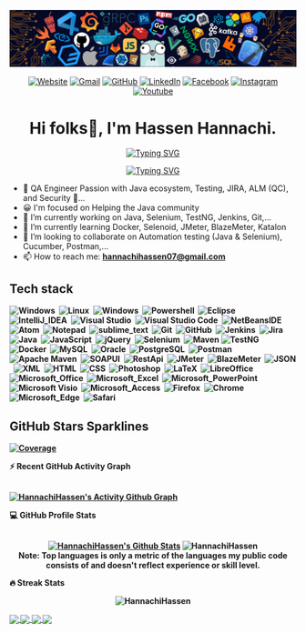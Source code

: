 <!---
HannachiHassen/HannachiHassen is a ✨ special ✨ repository because its `README.md` (this file) appears on your GitHub profile.
You can click the Preview link to take a look at your changes.
--->

![Github Banner](https://github.com/HannachiHassen/HannachiHassen/blob/profile/banner.png)

<!--- 
  <a href="https://twitter.com/josnothosay" rel="nofollow"><img align="center" src="https://raw.githubusercontent.com/rahuldkjain/github-profile-readme-generator/master/src/images/icons/Social/twitter.svg" alt="josnothosay" height="30" width="40" style="max-width: 100%;"></a>
  <a href="https://linkedin.com/in/renjujv" rel="nofollow"><img align="center" src="https://raw.githubusercontent.com/rahuldkjain/github-profile-readme-generator/master/src/images/icons/Social/linked-in-alt.svg" alt="renjujv" height="30" width="40" style="max-width: 100%;"></a>
  --->
  
<p align="center" dir="auto">	
<a href="https://candida-noronha.web.app/"><img src="https://img.icons8.com/bubbles/50/000000/web.png" alt="Website"/></a>
<a href="mailto:hannachihassen07@gmail.com"><img src="https://img.icons8.com/bubbles/50/000000/gmail.png" alt="Gmail"/></a>
<a href="https://github.com/HannachiHassen"><img src="https://img.icons8.com/bubbles/50/000000/github.png" alt="GitHub"/></a>
<a href="https://www.linkedin.com/in/hassenhannachi/"><img src="https://img.icons8.com/bubbles/50/000000/linkedin.png" alt="LinkedIn"/></a>
<a href="https://www.facebook.com/candida.noronha.77"><img src="https://img.icons8.com/bubbles/50/000000/facebook-new.png" alt="Facebook"/></a>
<a href="https://instagram.com/candyyyy__18"><img src="https://img.icons8.com/bubbles/50/000000/instagram.png" alt="Instagram"/></a>
<a href="https://www.youtube.com/channel/UC7V1Gm8V0kRLp_EHB8aDj2A"><img src="https://img.icons8.com/bubbles/50/000000/youtube.png" alt="Youtube"/></a>

</p>

<h1 align="center" dir="auto">
  Hi folks<g-emoji class="g-emoji" alias="wave" fallback-src="https://github.githubassets.com/images/icons/emoji/unicode/1f44b.png">👋</g-emoji>, I'm Hassen Hannachi.
</h1>
  
<div align="center">
  <a href="https://git.io/typing-svg"><img src="https://readme-typing-svg.herokuapp.com?font=Fira+Code&weight=700&size=17&pause=1000&multiline=true&width=435&lines=QA+Enginner+%7C+QA+Test+Enginner+%7C+QA+Analyst;Manual++Tester+%7C++Automation+Tester++" alt="Typing SVG" /></a>

 <a href="https://git.io/typing-svg"><img src="https://readme-typing-svg.herokuapp.com?font=Fira+Code&size=15&pause=1000&color=27F755&width=435&lines=JIRA+%7C+HP+ALM+%7C+Jenkins+%7C+Git+%7C+Github+%7C+Docker;SQL+%7C+XPath+%7C+Maven+%7C+TestNG+%7C+Seleinum+%7C+JAVA++;HTML+%7C+CSS+%7C+Unix+%7C+Windows+%7C+Microsoft+Office+" alt="Typing SVG" /></a>
</div>

<!--- 
<div align="center">
<img src="https://readme-typing-svg.herokuapp.com?size=50&center=true&vCenter=true&width=800&height=100&lines=Hassen%20%F0%9F%99%8F%3BHannachi%20%F0%9F%99%8F%3BQA%20Automation%20%F0%9F%99%8F%3BEnginner%20%F0%9F%99%8F%3BQA%20Software%20Tester%20%F0%9F%99%8F%3BAssalam%20Alaikum%20%F0%9F%99%8F%3B">
<br>
<img src="https://views.whatilearened.today/views/github/hassenhannachi/abhir9.svg?cache=remove">
<br>
</div>
<br>
-->
- 👀 QA Engineer Passion with Java ecosystem, Testing, JIRA, ALM (QC), and Security 🔐...
- 😀 I'm focused on Helping the Java community
- 🔭 I’m currently working on Java, Selenium, TestNG, Jenkins, Git,...
- 🌱 I’m currently learning Docker, Selenoid, JMeter, BlazeMeter, Katalon
- 👯 I’m looking to collaborate on Automation testing (Java & Selenium), Cucumber, Postman,...
- 📫 How to reach me: <strong> <a herf="mailto:hannachihassen07@gmail.com">hannachihassen07@gmail.com</a>
  
<h2>Tech stack</h2>
  
<p align="center">   

![Windows](https://img.shields.io/badge/-Windows-05122A?style=plastic&logo=windows&logoColor=FFA518)&nbsp;
![Linux](https://img.shields.io/badge/-Linux-05122A?style=plastic&logo=linux&logoColor=FFA518)&nbsp;
![Windows](https://img.shields.io/badge/Windows%20terminal-05122A?style=plastic&logo=windows&logoColor=FFA518)&nbsp;
![Powershell](https://img.shields.io/badge/Powershell-05122A?style=plastic&logo=powershell&logoColor=FFA518)&nbsp;
![Eclipse](https://img.shields.io/badge/-Eclipse-05122A?style=plastic&logo=eclipse-ide&logoColor=2C2255)&nbsp;
![IntelliJ_IDEA](https://img.shields.io/badge/IntelliJ_IDEA-05122A?style=plastic&logo=intellij-idea)&nbsp;
![Visual Studio](https://img.shields.io/badge/Visual_Studio-05112A?style=plastic&logo=visual%20studio)&nbsp;
![Visual Studio Code](https://img.shields.io/badge/-Visual%20Studio%20Code-05122A?style=plastic&logo=visual-studio-code&logoColor=007ACC)&nbsp;
![NetBeansIDE](https://img.shields.io/badge/apache%20netbeans-05112A?style=plastic&logo=apache%20netbeans%20IDE)&nbsp;
![Atom](https://img.shields.io/badge/Atom-05122A?style=plastic&logo=Atom)&nbsp;
![Notepad](https://img.shields.io/badge/Notepad++-05122A?style=plastic&logo=notepad%2B%2B)&nbsp;
![sublime_text](https://img.shields.io/badge/sublime_text-05122A?style=plastic&logo=sublime-text)&nbsp;
![Git](https://img.shields.io/badge/-Git-05122A?style=plastic&logo=git)&nbsp;
![GitHub](https://img.shields.io/badge/-GitHub-05122A?style=plastic&logo=github)&nbsp;
![Jenkins](https://img.shields.io/badge/Jenkins-05122A?style=plastic&logo=jenkins)&nbsp;
![Jira](https://img.shields.io/badge/Jira-05122A?style=plastic&logo=jira)&nbsp;
![Java](https://img.shields.io/badge/Java-05122A?style=plastic&logo=java)&nbsp;
![JavaScript](https://img.shields.io/badge/-JavaScript-05122A?style=plastic&logo=javascript)&nbsp;
![jQuery](https://img.shields.io/badge/jQuery-05122A?style=plastic&logo=jquery&logoColor=00599C)&nbsp;
![Selenium](https://img.shields.io/badge/-Selenium-05122A?style=plastic&logo=selenium&logoColor=092E20)&nbsp;
![Maven](https://img.shields.io/badge/-Maven-05122A?style=plastic&logo=maven)
![TestNG](https://img.shields.io/badge/-TestNG-05122A?style=testng&logo=testng)&nbsp;
![Docker](https://img.shields.io/badge/-Docker-05122A?style=plastic&logo=docker&logoColor=092E20)&nbsp;
![MySQL](https://img.shields.io/badge/MySQL-05122A?style=plastic&logo=mysql)&nbsp;
![Oracle](https://img.shields.io/badge/Oracle-05122A?style=plastic&logo=oracle)&nbsp;
![PostgreSQL](https://img.shields.io/badge/Postgresql-05122A?style=plastic&logo=postgresql)&nbsp;
![Postman](https://img.shields.io/badge/Postman-05122A?style=plastic&logo=postman)&nbsp;
![Apache Maven](https://img.shields.io/badge/Apache%20Maven-05122A?style=plastic&logo=Apache%20Maven)&nbsp;
![SOAPUI](https://img.shields.io/badge/SoapUI-05122A?style=plastic&logo=SoapUI)&nbsp;
![RestApi](https://img.shields.io/badge/RestApi-05122A?style=plastic&logo=RestApi)&nbsp;
![JMeter](https://img.shields.io/badge/JMeter-05122A?style=plastic&logo=JMeter)&nbsp;
![BlazeMeter](https://img.shields.io/badge/BlazeMeter-05122A?style=plastic&logo=BlazeMeter)&nbsp;
![JSON](https://img.shields.io/badge/-JSON-05122A?style=plastic&logo=json&logoColor=092E20)&nbsp;
![XML](https://img.shields.io/badge/-XML-05122A?style=plastic&logo=xml&logoColor=092E20)&nbsp;
![HTML](https://img.shields.io/badge/-HTML-05122A?style=plastic&logo=HTML5)&nbsp;
![CSS](https://img.shields.io/badge/-CSS-05122A?style=plastic&logo=CSS3&logoColor=1572B6)&nbsp;
![Photoshop](https://img.shields.io/badge/-Photoshop-05122A?style=plastic&logo=adobe-photoshop)&nbsp;
![LaTeX](https://img.shields.io/badge/latex-05122A?style=plastic&logo=latex)&nbsp;
![LibreOffice](https://img.shields.io/badge/LibreOffice-05122A?style=plastic&logo=LibreOffice)&nbsp;
![Microsoft_Office](https://img.shields.io/badge/Microsoft_Office-05122A?style=plastic&logo=microsoft-office)&nbsp;
![Microsoft_Excel](https://img.shields.io/badge/Microsoft_Excel-05122A?style=plastic&logo=microsoft-excel)&nbsp;
![Microsoft_PowerPoint](https://img.shields.io/badge/Microsoft_PowerPoint-05122A?style=plastic&logo=microsoft-powerpoint)&nbsp;
![Microsoft Visio ](https://img.shields.io/badge/Microsoft_Visio-05122A?style=plastic&logo=microsoft-visio)&nbsp;
![Microsoft_Access](https://img.shields.io/badge/Microsoft_Access-05122A?style=plastic&logo=microsoft-access)&nbsp;
![Firefox](https://img.shields.io/badge/Firefox_Browser-05122A?style=plastic&logo=Firefox-Browser)&nbsp;
![Chrome](https://img.shields.io/badge/Google_Chrome-05122A?style=plastic&logo=Google-Chrome)&nbsp;
![Microsoft_Edge](https://img.shields.io/badge/Microsoft_Edge-05122A?style=plastic&logo=Microsoft-edge)&nbsp;
![Safari](https://img.shields.io/badge/Safari-05122A?style=plastic&logo=Safari)&nbsp;
<!--![C](https://img.shields.io/badge/-C-05122A?style=plastic&logo=C&logoColor=A8B9CC)&nbsp;
![C++](https://img.shields.io/badge/-C++-05122A?style=plastic&logo=C%2B%2B&logoColor=00599C)&nbsp;	
![Selenium Grid](https://img.shields.io/badge/-Selenium-Grid?style=plastic&logo=selenium&logoColor=092E20)&nbsp;
![Java](https://img.shields.io/badge/java-%23ED8B00.svg?style=plastic&logo=java&logoColor=FFA518)&nbsp;-->
 </p>
	
 <!--- 
[![GitHub](https://badgen.net/badge/icon/github?icon=github&label)](https://github.com)
[![git](https://badgen.net/badge/icon/git?icon=git&label)](https://git-scm.com)
[![Eclipse](https://badgen.net/badge/icon/eclipse?icon=eclipse&label)](https://https://eclipse.org/)
[![Maven](https://badgen.net/badge/icon/maven?icon=maven&label)](https://https://maven.apache.org/)
[![Jira](https://badgen.net/badge/icon/jira?icon=jira&label)](https://https://jira.com/)
[![Windows](https://badgen.net/badge/icon/windows?icon=windows&label)](https://microsoft.com/windows/)
  -->
  
<h2> GitHub Stars Sparklines</h2>

[![Coverage](https://img.shields.io/endpoint?url=https://raw.githubusercontent.com/HannachiHassen/REPOSITORY/BRANCHNAME/.github/badges/jacoco.json)](https://github.com/HannachiHassen/REPOSITORY/actions/workflows/build.yml)
  
<summary><b>⚡ Recent GitHub Activity Graph</b></summary>
  <br>
	
[![HannachiHassen's Activity Github Graph](https://github-readme-activity-graph.vercel.app/graph?username=HannachiHassen&theme=react-dark)](https://github.com/HannachiHassen/github-readme-activity-graph)
	
<summary><b>💻 GitHub Profile Stats</b></summary>  
  <br/> 
 <p align="center"> 
 <a href="https://github.com/HannachiHassen">
   <img alt="HannachiHassen's Github Stats" src="https://github-readme-stats.vercel.app/api?username=HannachiHassen&show_icons=true&count_private=true&theme=radical" height="192px" style="max-width: 100%; width="40%"/></a>
  <img src="https://github-readme-stats.vercel.app/api/top-langs?username=HannachiHassen&langs_count=10&show_icons=true&locale=en&layout=compact&theme=radical" alt="HannachiHassen" height="192px style="max-width: 100%; width="40%"/>
 <br/>
 <b>Note:</b> Top languages is only a metric of the languages my public code consists of and doesn't reflect experience or skill level.
 </p>
 
 <summary><b>🔥 Streak Stats</b></summary>
  
<p align="center"><img src="https://github-readme-streak-stats.herokuapp.com/?user=HannachiHassen&theme=radical"  alt="HannachiHassen" /></p>
          
<a href="https://github.com/HannachiHassen/Framework_Project">
  <img align="center" src="https://github-readme-stats.vercel.app/api/pin/?username=HannachiHassen&repo=Framework_Project" />
</a>
<a href="https://github.com/HannachiHassen/SQL_BasicTesting">
  <img align="center" src="https://github-readme-stats.vercel.app/api/pin/?username=HannachiHassen&repo=SQL_BasicTesting" />
</a> 
<a href="https://github.com/HannachiHassen/ExtentReport-Cucumber-Adapter">
  <img align="center" src="https://github-readme-stats.vercel.app/api/pin/?username=HannachiHassen&repo=ExtentReport-Cucumber-Adapter" />
</a>
<a href="https://github.com/HannachiHassen/Cucumber-JUnit-BDD">
  <img align="center" src="https://github-readme-stats.vercel.app/api/pin/?username=HannachiHassen&repo=Cucumber-JUnit-BDD" />
</a>     

<!-- [![Hassen's github trophy](https://github-profile-trophy.vercel.app/?username=HannachiHassen&row=1)](https://github.com/ryo-ma/github-profile-trophy)
